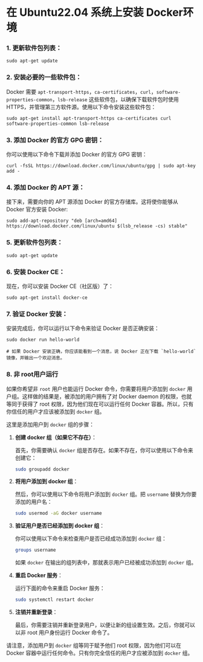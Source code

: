 # 在 Ubuntu22.04 系统上安装 Docker环境

### 1. 更新软件包列表：

```shell
sudo apt-get update
```

### 2. 安装必要的一些软件包：

Docker 需要 `apt-transport-https`，`ca-certificates`，`curl`，`software-properties-common`，`lsb-release` 这些软件包，以确保下载软件包时使用 HTTPS，并管理第三方软件源。使用以下命令安装这些软件包：

```shell
sudo apt-get install apt-transport-https ca-certificates curl software-properties-common lsb-release
```

### 3. 添加 Docker 的官方 GPG 密钥：

你可以使用以下命令下载并添加 Docker 的官方 GPG 密钥：

```shell
curl -fsSL https://download.docker.com/linux/ubuntu/gpg | sudo apt-key add -
```
### 4. 添加 Docker 的 APT 源：

接下来，需要向你的 APT 源添加 Docker 的官方存储库。这将使你能够从 Docker 官方安装 Docker:

```shell
sudo add-apt-repository "deb [arch=amd64] https://download.docker.com/linux/ubuntu $(lsb_release -cs) stable"
```

### 5. 更新软件包列表：

```shell
sudo apt-get update
```

### 6. 安装 Docker CE：

现在，你可以安装 Docker CE（社区版）了：

```shell
sudo apt-get install docker-ce
```

### 7. 验证 Docker 安装：

安装完成后，你可以运行以下命令来验证 Docker 是否正确安装：

```shell
sudo docker run hello-world

# 如果 Docker 安装正确，你应该能看到一个消息，说 Docker 正在下载 `hello-world` 镜像，并输出一个欢迎消息。
```

### 8. 非 root用户运行
如果你希望非 `root` 用户也能运行 Docker 命令，你需要将用户添加到 `docker` 用户组。这样做的结果是，被添加的用户拥有了对 Docker daemon 的权限，也就等同于获得了 root 权限，因为他们现在可以运行任何 Docker 容器。所以，只有你信任的用户才应该被添加到 `docker` 组。

这里是添加用户到 `docker` 组的步骤：

1. **创建 docker 组（如果它不存在）**：

    首先，你需要确认 `docker` 组是否存在。如果不存在，你可以使用以下命令来创建它：

    ```bash
    sudo groupadd docker
    ```

2. **将用户添加到 docker 组**：

    然后，你可以使用以下命令将用户添加到 `docker` 组。把 `username` 替换为你要添加的用户名：

    ```bash
    sudo usermod -aG docker username
    ```

3. **验证用户是否已经添加到 docker 组**：

    你可以使用以下命令来检查用户是否已经成功添加到 `docker` 组：

    ```bash
    groups username
    ```

    如果 `docker` 在输出的组列表中，那就表示用户已经被成功添加到 `docker` 组。

4. **重启 Docker 服务**：

    运行下面的命令来重启 Docker 服务：

    ```bash
    sudo systemctl restart docker
    ```

5. **注销并重新登录**：

    最后，你需要注销并重新登录用户，以便让新的组设置生效。之后，你就可以以非 root 用户身份运行 Docker 命令了。

请注意，添加用户到 `docker` 组等同于赋予他们 root 权限，因为他们可以在 Docker 容器中运行任何命令。只有你完全信任的用户才应被添加到 `docker` 组。
